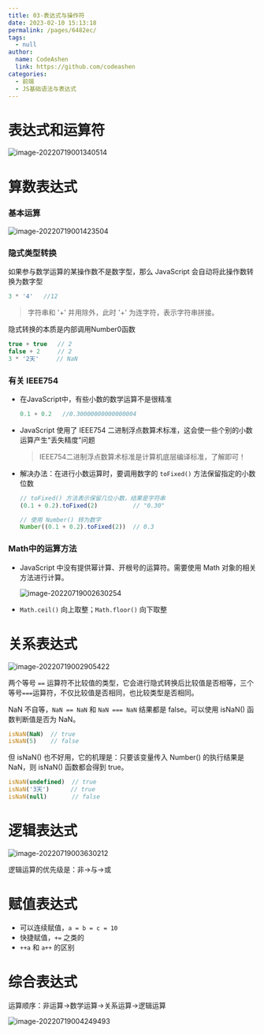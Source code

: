 ```yaml
---
title: 03-表达式与操作符
date: 2023-02-10 15:13:18
permalink: /pages/6482ec/
tags: 
  - null
author: 
  name: CodeAshen
  link: https://github.com/codeashen
categories: 
  - 前端
  - JS基础语法与表达式
---
```



# 表达式和运算符

![image-20220719001340514](https://cc.hjfile.cn/cc/img/20220719/2022071912134231218541.png)

# 算数表达式

### 基本运算

![image-20220719001423504](https://cc.hjfile.cn/cc/img/20220719/2022071912142520466147.png)

### 隐式类型转换

如果参与数学运算的某操作数不是数字型，那么 JavaScript 会自动将此操作数转换为数字型

```javascript
3 * '4'   //12
```

> 字符串和 '+' 并用除外，此时 '+' 为连字符，表示字符串拼接。

隐式转换的本质是内部调用Number0函数

```javascript
true + true   // 2
false + 2     // 2
3 * '2天'     // NaN
```

### 有关 IEEE754

- 在JavaScript中，有些小数的数学运算不是很精准

  ```javascript
  0.1 + 0.2   //0.30000000000000004
  ```

- JavaScript 使用了 IEEE754 二进制浮点数算术标准，这会使一些个别的小数运算产生“丢失精度”问题

  > IEEE754二进制浮点数算术标准是计算机底层编译标准，了解即可！

- 解决办法：在进行小数运算时，要调用数字的 `toFixed()` 方法保留指定的小数位数

  ```javascript
  // toFixed() 方法表示保留几位小数，结果是字符串
  (0.1 + 0.2).toFixed(2)          // "0.30"
  
  // 使用 Number() 转为数字
  Number((0.1 + 0.2).toFixed(2))  // 0.3
  ```

### Math中的运算方法

- JavaScript 中没有提供幂计算、开根号的运算符。需要使用 Math 对象的相关方法进行计算。

  ![image-20220719002630254](https://cc.hjfile.cn/cc/img/20220719/2022071912263228427987.png)

- `Math.ceil()` 向上取整；`Math.floor()` 向下取整

# 关系表达式

![image-20220719002905422](https://cc.hjfile.cn/cc/img/20220719/2022071912290705015142.png)

两个等号 `==` 运算符不比较值的类型，它会进行隐式转换后比较值是否相等，三个等号`===`运算符，不仅比较值是否相同，也比较类型是否相同。

NaN 不自等，`NaN == NaN` 和 `NaN === NaN` 结果都是 false。可以使用 isNaN() 函数判断值是否为 NaN。

```javascript
isNaN(NaN)  // true
isNaN(5)    // false
```

但 isNaN() 也不好用，它的机理是：只要该变量传入 Number() 的执行结果是 NaN，则 isNaN() 函数都会得到 true。

```javascript
isNaN(undefined)  // true
isNaN('3天')      // true
isNaN(null)       // false
```

# 逻辑表达式

![image-20220719003630212](https://cc.hjfile.cn/cc/img/20220719/202207191236320186993.png)

逻辑运算的优先级是：非→与→或

# 赋值表达式

- 可以连续赋值，`a = b = c = 10`
- 快捷赋值，`+=` 之类的
- `++a` 和 `a++` 的区别

# 综合表达式

运算顺序：非运算→数学运算→关系运算→逻辑运算

![image-20220719004249493](https://cc.hjfile.cn/cc/img/20220719/202207191242511766964.png)

